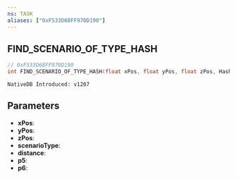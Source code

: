 ```yaml
---
ns: TASK
aliases: ["0xF533D68FF970D190"]
---
```

## FIND_SCENARIO_OF_TYPE_HASH

```c
// 0xF533D68FF970D190
int FIND_SCENARIO_OF_TYPE_HASH(float xPos, float yPos, float zPos, Hash scenarioType, float distance, Any p5, BOOL p6);
```

```
NativeDB Introduced: v1207
```

## Parameters
* **xPos**:
* **yPos**:
* **zPos**:
* **scenarioType**:
* **distance**:
* **p5**:
* **p6**:
